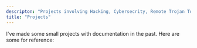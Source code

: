 ```yaml
---
descripton: "Projects involving Hacking, Cybersecrity, Remote Trojan Tools, "
title: "Projects"
---
```

I've made some small projects with documentation in the past. Here are some for reference:
